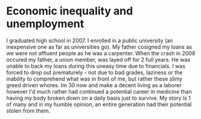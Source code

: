 # Economic inequality and unemployment
I graduated high school in 2007. I enrolled in a public university (an inexpensive one as far as universities go). My father cosigned my loans as we were not affluent people as he was a carpenter. When the crash in 2008 occured my father, a union member, was layed off for 2 full years. He was unable to back my loans during this uneasy time due to financials. I was forced to drop out prematurely - not due to bad grades, laziness or the inability to comprehend what was in front of me, but rather these slimy greed driven whores. Im 30 now and make a decent living as a laborer however I'd much rather had continued a potential career in medicine than having my body broken down on a daily basis just to survive. My story is 1 of many and in my humble opinion, an entire generation had their potential stolen from them.



